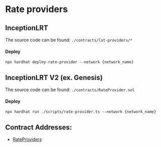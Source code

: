 # Rate providers

## InceptionLRT

The source code can be found: `./contracts/lst-providers/*`

#### Deploy

```shell
npx hardhat deploy-rate-provider --network {network_name}
```

## InceptionLRT V2 (ex. Genesis)

The source code can be found: `./contracts/RateProvider.sol`

#### Deploy

```shell
npx hardhat run ./scripts/rate-provider.ts --network {network_name}
```

## Contract Addresses:

- [RateProviders](https://docs.inceptionlrt.com/contracts/addresses/rateprovider)

